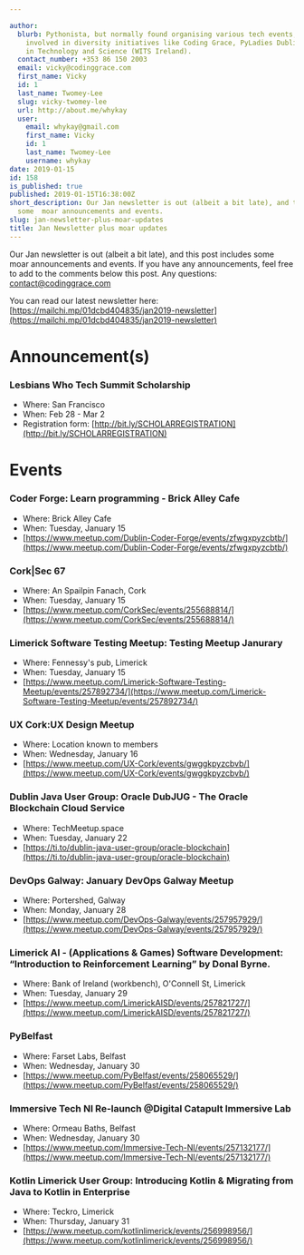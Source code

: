 ```yaml
---

author:
  blurb: Pythonista, but normally found organising various tech events, and now heavily
    involved in diversity initiatives like Coding Grace, PyLadies Dublin, and Women
    in Technology and Science (WITS Ireland).
  contact_number: +353 86 150 2003
  email: vicky@codinggrace.com
  first_name: Vicky
  id: 1
  last_name: Twomey-Lee
  slug: vicky-twomey-lee
  url: http://about.me/whykay
  user:
    email: whykay@gmail.com
    first_name: Vicky
    id: 1
    last_name: Twomey-Lee
    username: whykay
date: 2019-01-15
id: 158
is_published: true
published: 2019-01-15T16:38:00Z
short_description: Our Jan newsletter is out (albeit a bit late), and this post includes
  some  moar announcements and events.
slug: jan-newsletter-plus-moar-updates
title: Jan Newsletter plus moar updates
---
```


Our Jan newsletter is out (albeit a bit late), and this post includes some  moar announcements and events. If you have any announcements, feel free to add to the comments below this post. Any questions: <a href="mailto:contact@codinggrace.com">contact@codinggrace.com</a>

You can read our latest newsletter here: [https://mailchi.mp/01dcbd404835/jan2019-newsletter](https://mailchi.mp/01dcbd404835/jan2019-newsletter)

# Announcement(s)
### Lesbians Who Tech  Summit Scholarship
* Where: San Francisco
* When: Feb 28 - Mar 2
* Registration form: [http://bit.ly/SCHOLARREGISTRATION](http://bit.ly/SCHOLARREGISTRATION)

# Events

### Coder Forge: Learn programming - Brick Alley Cafe
* Where: Brick Alley Cafe
* When: Tuesday, January 15
* [https://www.meetup.com/Dublin-Coder-Forge/events/zfwgxpyzcbtb/](https://www.meetup.com/Dublin-Coder-Forge/events/zfwgxpyzcbtb/)

### Cork|Sec 67
* Where: An Spailpin Fanach, Cork
* When: Tuesday, January 15
* [https://www.meetup.com/CorkSec/events/255688814/](https://www.meetup.com/CorkSec/events/255688814/)

### Limerick Software Testing Meetup: Testing Meetup Janurary
* Where: Fennessy's pub, Limerick
* When: Tuesday, January 15
* [https://www.meetup.com/Limerick-Software-Testing-Meetup/events/257892734/](https://www.meetup.com/Limerick-Software-Testing-Meetup/events/257892734/)

### UX Cork:UX Design Meetup
* Where: Location known to members
* When: Wednesday, January 16
* [https://www.meetup.com/UX-Cork/events/gwggkpyzcbvb/](https://www.meetup.com/UX-Cork/events/gwggkpyzcbvb/)

### Dublin Java User Group: Oracle DubJUG - The Oracle Blockchain Cloud Service
* Where: TechMeetup.space
* When: Tuesday, January 22
* [https://ti.to/dublin-java-user-group/oracle-blockchain](https://ti.to/dublin-java-user-group/oracle-blockchain)

### DevOps Galway: January DevOps Galway Meetup
* Where: Portershed, Galway
* When: Monday, January 28
* [https://www.meetup.com/DevOps-Galway/events/257957929/](https://www.meetup.com/DevOps-Galway/events/257957929/)

### Limerick AI - (Applications & Games) Software Development: “Introduction to Reinforcement Learning” by Donal Byrne.
* Where: Bank of Ireland (workbench), O'Connell St, Limerick
* When: Tuesday, January 29
* [https://www.meetup.com/LimerickAISD/events/257821727/](https://www.meetup.com/LimerickAISD/events/257821727/)

### PyBelfast
* Where: Farset Labs, Belfast
* When: Wednesday, January 30
* [https://www.meetup.com/PyBelfast/events/258065529/](https://www.meetup.com/PyBelfast/events/258065529/)

### Immersive Tech NI Re-launch @Digital Catapult Immersive Lab
* Where: Ormeau Baths, Belfast
* When: Wednesday, January 30
* [https://www.meetup.com/Immersive-Tech-NI/events/257132177/](https://www.meetup.com/Immersive-Tech-NI/events/257132177/)

### Kotlin Limerick User Group: Introducing Kotlin & Migrating from Java to Kotlin in Enterprise
* Where: Teckro, Limerick
* When: Thursday, January 31
* [https://www.meetup.com/kotlinlimerick/events/256998956/](https://www.meetup.com/kotlinlimerick/events/256998956/)